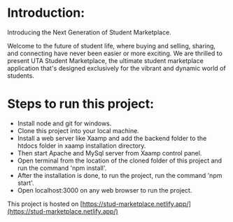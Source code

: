 # Introduction:

Introducing the Next Generation of Student Marketplace.

Welcome to the future of student life, where buying and selling, sharing, and connecting have never been easier or more exciting. We are thrilled to present UTA Student Marketplace, the ultimate student marketplace application that's designed exclusively for the vibrant and dynamic world of students.

# Steps to run this project:

* Install node and git for windows.
* Clone this project into your local machine.
* Install a web server like Xaamp and add the backend folder to the htdocs folder in xaamp installation directory.
* Then start Apache and MySql server from Xaamp control panel.
* Open terminal from the location of the cloned folder of this project and run the command 'npm install'.
* After the installation is done, to run the project, run the command 'npm start'.
* Open localhost:3000 on any web browser to run the project.

This project is hosted on [https://stud-marketplace.netlify.app/](https://stud-marketplace.netlify.app/)

